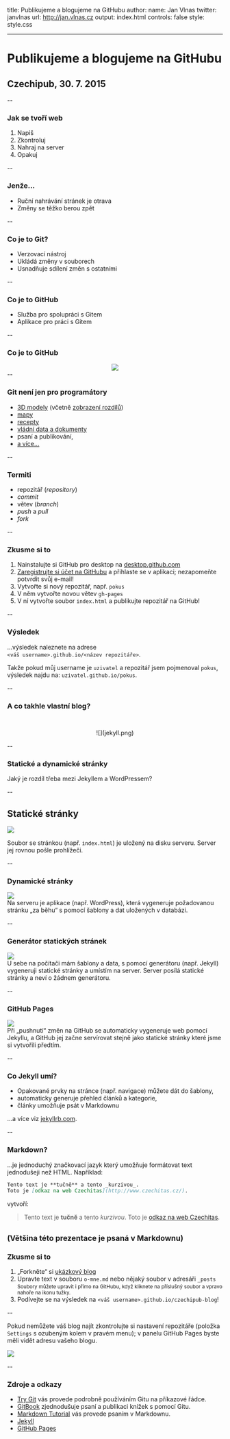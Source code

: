 title: Publikujeme a blogujeme na GitHubu
author:
  name: Jan Vlnas
  twitter: janvlnas
  url: http://jan.vlnas.cz
output: index.html
controls: false
style: style.css

---

# Publikujeme a blogujeme na GitHubu
## Czechipub, 30. 7. 2015

--

### Jak se tvoří web

1. Napiš
2. Zkontroluj
3. Nahraj na server
4. Opakuj

--

### Jenže…

* Ruční nahrávání stránek je otrava
* Změny se těžko berou zpět

--

### Co je to Git?

* Verzovací nástroj
* Ukládá změny v souborech
* Usnadňuje sdílení změn s ostatními

--

### Co je to GitHub

* Služba pro spolupráci s Gitem 
* Aplikace pro práci s Gitem

--

### Co je to GitHub

<div style="text-align:center">
<img src="octocat.png" style="max-height:500px">
</div>
--

### Git není jen pro programátory

* [3D modely](https://github.com/lorennorman/octocat-3d/blob/master/stl/octocat_head.stl) (včetně [zobrazení rozdílů](https://github.com/blog/1633-3d-file-diffs))
* [mapy](https://github.com/colemanm/hurricanes/blob/master/fl_2004_hurricanes.geojson)
* [recepty](https://github.com/sinker/tacofancy)
* [vládní data a dokumenty](https://government.github.com/community/)
* psaní a publikování,
* [a více…](http://readwrite.com/2013/11/08/seven-ways-to-use-github-that-arent-coding)

--

### Termiti

* repozitář (_repository_)
* _commit_
* větev (_branch_)
* _push_ a _pull_
* _fork_

--

### Zkusme si to

1. Nainstalujte si GitHub pro desktop na [desktop.github.com](https://desktop.github.com/)
2. [Zaregistrujte si účet na GitHubu](https://github.com/join) a přihlaste se v aplikaci; nezapomeňte potvrdit svůj e-mail!
3. Vytvořte si nový repozitář, např. `pokus`
4. V něm vytvořte novou větev `gh-pages`
5. V ní vytvořte soubor `index.html` a publikujte repozitář na GitHub!

--

### Výsledek

…výsledek naleznete na adrese `<váš username>.github.io/<název repozitáře>`.

Takže pokud můj username je `uzivatel` a repozitář jsem pojmenoval `pokus`, výsledek najdu na: `uzivatel.github.io/pokus`.

--

### A co takhle vlastní blog?

<div style="text-align:center;padding-top:2em">
![](jekyll.png)
</div>

--

### Statické a dynamické stránky

Jaký je rozdíl třeba mezi Jekyllem a WordPressem?

--

## Statické stránky

<img src="dia-static.png" style="max-width:100%">

Soubor se stránkou (např. `index.html`) je uložený na disku serveru. Server jej rovnou pošle prohlížeči.

--

### Dynamické stránky

<img src="dia-dynamic.png" style="max-width:100%">

<div class="note">
Na serveru je aplikace (např. WordPress), která vygeneruje požadovanou stránku „za běhu“ s pomocí šablony a dat uložených v databázi.
</div>

--

### Generátor statických stránek

<img src="dia-gen.png" style="max-width:100%;max-height:">

<div class="note">
U sebe na počítači mám šablony a data, s pomocí generátoru (např. Jekyll) vygeneruji statické stránky a umístím na server. Server posílá statické stránky a neví o žádnem generátoru.
</div>

--

### GitHub Pages

<img src="dia-ghp.png" style="max-width:100%;max-height:">

<div class="note">
Při „pushnutí“ změn na GitHub se automaticky vygeneruje web pomocí Jekyllu, a GitHub jej začne servírovat stejně jako statické stránky které jsme si vytvořili předtím.
</div>

--

### Co Jekyll umí?

* Opakované prvky na stránce (např. navigace) můžete dát do šablony,
* automaticky generuje přehled článků a kategorie,
* články umožňuje psát v Markdownu

…a více viz [jekyllrb.com](http://jekyllrb.com/).

--

### Markdown?

…je jednoduchý značkovací jazyk který umožňuje formátovat text jednodušeji než HTML. Například:

```markdown
Tento text je **tučně** a tento _kurzivou_.
Toto je [odkaz na web Czechitas](http://www.czechitas.cz/).
```

vytvoří:

> Tento text je **tučně** a tento _kurzivou_.
> Toto je [odkaz na web Czechitas](http://www.czechitas.cz/).

<small>(Většina této prezentace je psaná v Markdownu)</small>
--

### Zkusme si to

1. „Forkněte“ si [ukázkový blog](https://github.com/jnv/czechipub-blog)
2. Upravte text v souboru `o-mne.md` nebo nějaký soubor v adresáři `_posts`
   <br><small>Soubory můžete upravit i přímo na GitHubu, když kliknete na příslušný soubor a vpravo nahoře na ikonu tužky.</small>
3. Podívejte se na výsledek na `<váš username>.github.io/czechipub-blog`!

--

Pokud nemůžete váš blog najít zkontrolujte si nastavení repozitáře (položka `Settings` s ozubeným kolem v pravém menu); v panelu GitHub Pages byste měli vidět adresu vašeho blogu.

![](gh-settings.png)

--

### Zdroje a odkazy

* [Try Git](https://try.github.io/) vás provede podrobně používáním Gitu na příkazové řádce.
* [GitBook](https://www.gitbook.com/) zjednodušuje psaní a publikaci knížek s pomocí Gitu.
* [Markdown Tutorial](http://markdowntutorial.com/) vás provede psaním v Markdownu.
* [Jekyll](http://jekyllrb.com/)
* [GitHub Pages](https://pages.github.com/)
